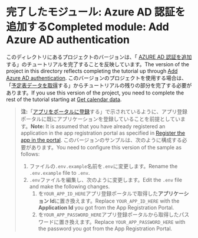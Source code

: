 # <a name="completed-module-add-azure-ad-authentication"></a><span data-ttu-id="1b54f-101">完了したモジュール: Azure AD 認証を追加する</span><span class="sxs-lookup"><span data-stu-id="1b54f-101">Completed module: Add Azure AD authentication</span></span>

<span data-ttu-id="1b54f-102">このディレクトリにあるプロジェクトのバージョンは、「 [AZURE AD 認証を追加](https://docs.microsoft.com/graph/training/php-tutorial?tutorial-step=3)する」のチュートリアルを完了することを反映しています。</span><span class="sxs-lookup"><span data-stu-id="1b54f-102">The version of the project in this directory reflects completing the tutorial up through [Add Azure AD authentication](https://docs.microsoft.com/graph/training/php-tutorial?tutorial-step=3).</span></span> <span data-ttu-id="1b54f-103">このバージョンのプロジェクトを使用する場合は、「[予定表データを取得](https://docs.microsoft.com/graph/training/php-tutorial?tutorial-step=4)する」からチュートリアルの残りの部分を完了する必要があります。</span><span class="sxs-lookup"><span data-stu-id="1b54f-103">If you use this version of the project, you need to complete the rest of the tutorial starting at [Get calendar data](https://docs.microsoft.com/graph/training/php-tutorial?tutorial-step=4).</span></span>

> <span data-ttu-id="1b54f-104">**注:**「[アプリをポータルに登録](https://docs.microsoft.com/graph/training/php-tutorial?tutorial-step=2)する」で示されているように、アプリ登録ポータルに既にアプリケーションを登録していることを前提としています。</span><span class="sxs-lookup"><span data-stu-id="1b54f-104">**Note:** It is assumed that you have already registered an application in the app registration portal as specified in [Register the app in the portal](https://docs.microsoft.com/graph/training/php-tutorial?tutorial-step=2).</span></span> <span data-ttu-id="1b54f-105">このバージョンのサンプルは、次のように構成する必要があります。</span><span class="sxs-lookup"><span data-stu-id="1b54f-105">You need to configure this version of the sample as follows:</span></span>
>
> 1. <span data-ttu-id="1b54f-106">ファイルの`.env.example`名前を`.env`に変更します。</span><span class="sxs-lookup"><span data-stu-id="1b54f-106">Rename the `.env.example` file to `.env`.</span></span>
> 1. <span data-ttu-id="1b54f-107">`.env`ファイルを編集し、次のように変更します。</span><span class="sxs-lookup"><span data-stu-id="1b54f-107">Edit the `.env` file and make the following changes.</span></span>
>     1. <span data-ttu-id="1b54f-108">を`YOUR_APP_ID_HERE`アプリ登録ポータルで取得した**アプリケーション Id**に置き換えます。</span><span class="sxs-lookup"><span data-stu-id="1b54f-108">Replace `YOUR_APP_ID_HERE` with the **Application Id** you got from the App Registration Portal.</span></span>
>     1. <span data-ttu-id="1b54f-109">を`YOUR_APP_PASSWORD_HERE`アプリ登録ポータルから取得したパスワードに置き換えます。</span><span class="sxs-lookup"><span data-stu-id="1b54f-109">Replace `YOUR_APP_PASSWORD_HERE` with the password you got from the App Registration Portal.</span></span>